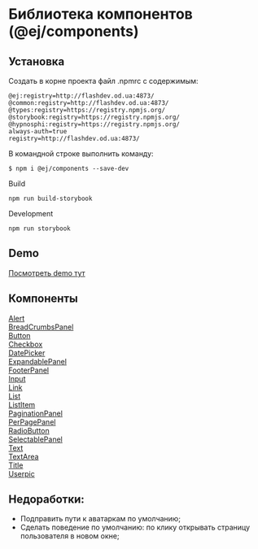 # Библиотека компонентов (@ej/components) #
## Установка ##
Создать в корне проекта файл .npmrc с содержимым:

	@ej:registry=http://flashdev.od.ua:4873/
	@common:registry=http://flashdev.od.ua:4873/
	@types:registry=https://registry.npmjs.org/
	@storybook:registry=https://registry.npmjs.org/
	@hypnosphi:registry=https://registry.npmjs.org/
	always-auth=true
	registry=http://flashdev.od.ua:4873/

В командной строке выполнить команду:

    $ npm i @ej/components --save-dev

Build
    	
    npm run build-storybook
    
Development
		
	npm run storybook
	    
Demo
----
[Посмотреть demo тут](http://editor.abatapka.net/components/)
## Компоненты ##

[Alert](docs/Alert.md)		
[BreadCrumbsPanel](docs/BreadCrumbsPanel.md)		
[Button](docs/Button.md)		
[Checkbox](docs/Checkbox.md)		
[DatePicker](docs/DatePicker.md)		
[ExpandablePanel](docs/ExpandablePanel.md)		
[FooterPanel](docs/FooterPanel.md)		
[Input](docs/Input.md)		
[Link](docs/Link.md)		
[List](docs/List.md)		
[ListItem](docs/ListItem.md)		
[PaginationPanel](docs/PaginationPanel.md)		
[PerPagePanel](docs/PerPagePanel.md)		
[RadioButton](docs/RadioButton.md)		
[SelectablePanel](docs/SelectablePanel.md)		
[Text](docs/Text.md)		
[TextArea](docs/TextArea.md)		
[Title](docs/Title.md)		
[Userpic](docs/Userpic.md)		

Недоработки:
------------
* Подправить пути к аватаркам по умолчанию;
* Сделать поведение по умолчанию: по клику открывать страницу пользователя в новом окне;
